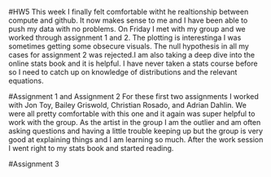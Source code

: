 #HW5
This week I finally felt comfortable witht he realtionship between compute and github. It now makes sense to me and I have been able to push my data with no problems. On Friday I met with my group and we worked through assignment 1 and 2. The plotting is interestinga I was sometimes getting some obsecure visuals. The null hypothesis in all my cases for assignment 2 was rejected.I am also taking a deep dive into the online stats book and it is helpful. I have never taken a stats course before so I need to catch up on knowledge of distributions and the relevant equations. 

#Assignment 1 and Assignment 2
For these first two assignments I worked with Jon Toy, Bailey Griswold, Christian Rosado, and Adrian Dahlin. We were all pretty comfortable with this one and it again was super helpful to work with the group. As the artist in the group I am the outlier and am often asking questions and having a little trouble keeping up but the group is very good at explaining things and I am learning so much.
After the work session I went right to my stats book and started reading. 

#Assignment 3
